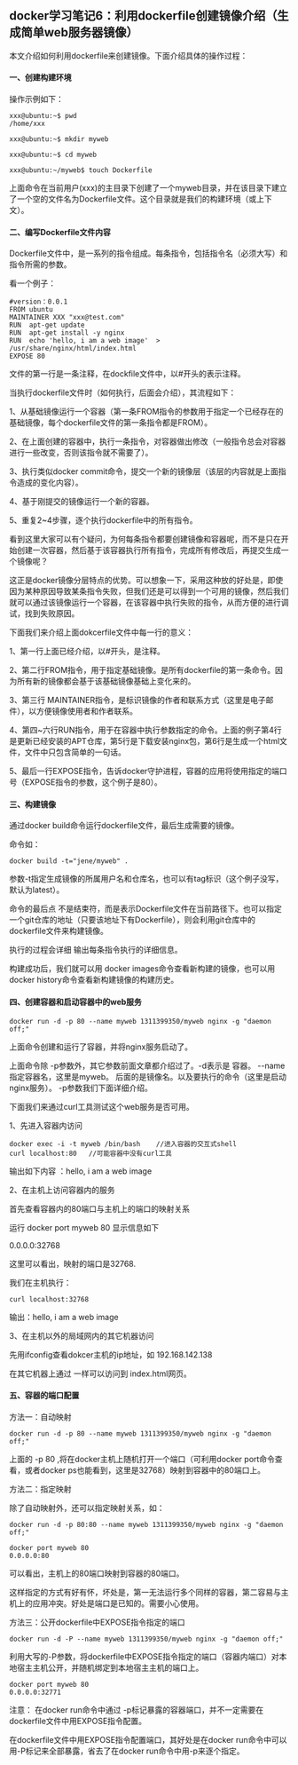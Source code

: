 ## docker学习笔记6：利用dockerfile创建镜像介绍（生成简单web服务器镜像）

本文介绍如何利用dockerfile来创建镜像。下面介绍具体的操作过程：

#### 一、创建构建环境

操作示例如下：

```
xxx@ubuntu:~$ pwd
/home/xxx

xxx@ubuntu:~$ mkdir myweb

xxx@ubuntu:~$ cd myweb

xxx@ubuntu:~/myweb$ touch Dockerfile
```

上面命令在当前用户(xxx)的主目录下创建了一个myweb目录，并在该目录下建立了一个空的文件名为Dockerfile文件。这个目录就是我们的构建环境（或上下文）。

#### 二、编写Dockerfile文件内容

Dockerfile文件中，是一系列的指令组成。每条指令，包括指令名（必须大写）和指令所需的参数。

看一个例子：

```
#version：0.0.1
FROM ubuntu
MAINTAINER XXX "xxx@test.com"
RUN  apt-get update
RUN  apt-get install -y nginx
RUN  echo 'hello, i am a web image'  > /usr/share/nginx/html/index.html
EXPOSE 80
```

文件的第一行是一条注释，在dockfile文件中，以#开头的表示注释。

当执行dockerfile文件时（如何执行，后面会介绍），其流程如下：

1、从基础镜像运行一个容器（第一条FROM指令的参数用于指定一个已经存在的基础镜像，每个dockerfile文件的第一条指令都是FROM）。

2、在上面创建的容器中，执行一条指令，对容器做出修改（一般指令总会对容器进行一些改变，否则该指令就不需要了）。

3、执行类似docker commit命令，提交一个新的镜像层（该层的内容就是上面指令造成的变化内容）。

4、基于刚提交的镜像运行一个新的容器。

5、重复2~4步骤，逐个执行dockerfile中的所有指令。

看到这里大家可以有个疑问，为何每条指令都要创建镜像和容器呢，而不是只在开始创建一次容器，然后基于该容器执行所有指令，完成所有修改后，再提交生成一个镜像呢？

这正是docker镜像分层特点的优势。可以想象一下，采用这种放的好处是，即使因为某种原因导致某条指令失败，但我们还是可以得到一个可用的镜像，然后我们就可以通过该镜像运行一个容器，在该容器中执行失败的指令，从而方便的进行调试，找到失败原因。

下面我们来介绍上面dokcerfile文件中每一行的意义：

1、第一行上面已经介绍，以#开头，是注释。

2、第二行FROM指令，用于指定基础镜像。是所有dockerfile的第一条命令。因为所有新的镜像都会基于该基础镜像基础上变化来的。

3、第三行 MAINTAINER指令，是标识镜像的作者和联系方式（这里是电子邮件），以方便镜像使用者和作者联系。


4、第四~六行RUN指令，用于在容器中执行参数指定的命令。上面的例子第4行是更新已经安装的APT仓库，第5行是下载安装nginx包，第6行是生成一个html文件，文件中只包含简单的一句话。

5、最后一行EXPOSE指令，告诉docker守护进程，容器的应用将使用指定的端口号（EXPOSE指令的参数，这个例子是80）。

#### 三、构建镜像

通过docker build命令运行dockerfile文件，最后生成需要的镜像。

命令如：

```
docker build -t="jene/myweb" .
```

参数-t指定生成镜像的所属用户名和仓库名，也可以有tag标识（这个例子没写，默认为latest）。 

命令的最后点 不是结束符，而是表示Dockerfile文件在当前路径下。也可以指定一个git仓库的地址（只要该地址下有Dockerfile），则会利用git仓库中的dockerfile文件来构建镜像。

执行的过程会详细 输出每条指令执行的详细信息。

构建成功后，我们就可以用 docker images命令查看新构建的镜像，也可以用docker history命令查看新构建镜像的构建历史。

#### 四、创建容器和启动容器中的web服务

```
docker run -d -p 80 --name myweb 1311399350/myweb nginx -g "daemon off;"
```

上面命令创建和运行了容器，并将nginx服务启动了。

上面命令除 -p参数外，其它参数前面文章都介绍过了。-d表示是 容器。 --name指定容器名，这里是myweb。 后面的是镜像名。以及要执行的命令（这里是启动nginx服务）。 -p参数我们下面详细介绍。

下面我们来通过curl工具测试这个web服务是否可用。

1、先进入容器内访问

```
docker exec -i -t myweb /bin/bash    //进入容器的交互式shell
curl localhost:80   //可能容器中没有curl工具
```

输出如下内容 ：hello, i am a web image

2、在主机上访问容器内的服务

首先查看容器内的80端口与主机上的端口的映射关系

运行 docker port myweb 80 显示信息如下

0.0.0.0:32768

这里可以看出，映射的端口是32768.

我们在主机执行： 

```
curl localhost:32768
```

输出：hello, i am a web image

3、在主机以外的局域网内的其它机器访问

先用ifconfig查看dokcer主机的ip地址，如 192.168.142.138

在其它机器上通过   一样可以访问到 index.html网页。

#### 五、容器的端口配置

方法一：自动映射

```
docker run -d -p 80 --name myweb 1311399350/myweb nginx -g "daemon off;"
```

上面的 -p 80 ,将在docker主机上随机打开一个端口（可利用docker port命令查看，或者docker ps也能看到，这里是32768）映射到容器中的80端口上。

方法二：指定映射

除了自动映射外，还可以指定映射关系，如：

```
docker run -d -p 80:80 --name myweb 1311399350/myweb nginx -g "daemon off;"
```

```
docker port myweb 80
0.0.0.0:80
```

可以看出，主机上的80端口映射到容器的80端口。

这样指定的方式有好有怀，坏处是，第一无法运行多个同样的容器，第二容易与主机上的应用冲突。好处是端口是已知的。需要小心使用。

方法三：公开dockerfile中EXPOSE指令指定的端口

```
docker run -d -P --name myweb 1311399350/myweb nginx -g "daemon off;"
```

利用大写的-P参数，将dockerfile中EXPOSE指令指定的端口（容器内端口）对本地宿主主机公开，并随机绑定到本地宿主主机的端口上。

```
docker port myweb 80
0.0.0.0:32771
```

注意： 在docker run命令中通过 -p标记暴露的容器端口，并不一定需要在dockerfile文件中用EXPOSE指令配置。

在dockerfile文件中用EXPOSE指令配置端口，其好处是在docker run命令中可以用-P标记来全部暴露，省去了在docker run命令中用-p来逐个指定。